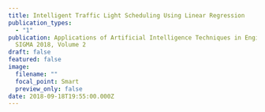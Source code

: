 ```yaml
---
title: Intelligent Traffic Light Scheduling Using Linear Regression
publication_types:
  - "1"
publication: Applications of Artificial Intelligence Techniques in Engineering,
  SIGMA 2018, Volume 2
draft: false
featured: false
image:
  filename: ""
  focal_point: Smart
  preview_only: false
date: 2018-09-18T19:55:00.000Z
---
```

